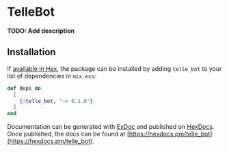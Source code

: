# TelleBot

**TODO: Add description**

## Installation

If [available in Hex](https://hex.pm/docs/publish), the package can be installed
by adding `telle_bot` to your list of dependencies in `mix.exs`:

```elixir
def deps do
  [
    {:telle_bot, "~> 0.1.0"}
  ]
end
```

Documentation can be generated with [ExDoc](https://github.com/elixir-lang/ex_doc)
and published on [HexDocs](https://hexdocs.pm). Once published, the docs can
be found at [https://hexdocs.pm/telle_bot](https://hexdocs.pm/telle_bot).

